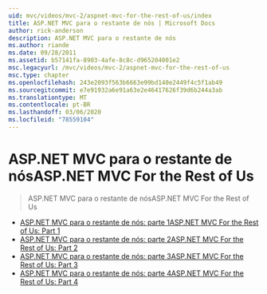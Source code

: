 ```yaml
---
uid: mvc/videos/mvc-2/aspnet-mvc-for-the-rest-of-us/index
title: ASP.NET MVC para o restante de nós | Microsoft Docs
author: rick-anderson
description: ASP.NET MVC para o restante de nós
ms.author: riande
ms.date: 09/28/2011
ms.assetid: b57141fa-8903-4afe-8c8c-d965204001e2
msc.legacyurl: /mvc/videos/mvc-2/aspnet-mvc-for-the-rest-of-us
msc.type: chapter
ms.openlocfilehash: 243e2093f563b6663e99bd140e2449f4c5f1ab49
ms.sourcegitcommit: e7e91932a6e91a63e2e46417626f39d6b244a3ab
ms.translationtype: MT
ms.contentlocale: pt-BR
ms.lasthandoff: 03/06/2020
ms.locfileid: "78559104"
---
```

# <a name="aspnet-mvc-for-the-rest-of-us"></a><span data-ttu-id="0955c-103">ASP.NET MVC para o restante de nós</span><span class="sxs-lookup"><span data-stu-id="0955c-103">ASP.NET MVC For the Rest of Us</span></span>

> <span data-ttu-id="0955c-104">ASP.NET MVC para o restante de nós</span><span class="sxs-lookup"><span data-stu-id="0955c-104">ASP.NET MVC For the Rest of Us</span></span>

- [<span data-ttu-id="0955c-105">ASP.NET MVC para o restante de nós: parte 1</span><span class="sxs-lookup"><span data-stu-id="0955c-105">ASP.NET MVC For the Rest of Us: Part 1</span></span>](aspnet-mvc-for-the-rest-of-us-part-1.md)
- [<span data-ttu-id="0955c-106">ASP.NET MVC para o restante de nós: parte 2</span><span class="sxs-lookup"><span data-stu-id="0955c-106">ASP.NET MVC For the Rest of Us: Part 2</span></span>](aspnet-mvc-for-the-rest-of-us-part-2.md)
- [<span data-ttu-id="0955c-107">ASP.NET MVC para o restante de nós: parte 3</span><span class="sxs-lookup"><span data-stu-id="0955c-107">ASP.NET MVC For the Rest of Us: Part 3</span></span>](aspnet-mvc-for-the-rest-of-us-part-3.md)
- [<span data-ttu-id="0955c-108">ASP.NET MVC para o restante de nós: parte 4</span><span class="sxs-lookup"><span data-stu-id="0955c-108">ASP.NET MVC For the Rest of Us: Part 4</span></span>](aspnet-mvc-for-the-rest-of-us-part-4.md)
